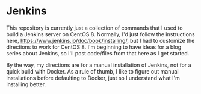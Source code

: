 # Jenkins

This repository is currently just a collection of commands that I used to build a Jenkins server on CentOS 8. Normally, I'd just follow the instructions here, https://www.jenkins.io/doc/book/installing/, but I had to customize the directions to work for CentOS 8. I'm beginning to have ideas for a blog series about Jenkins, so I'll post code/files from that here as I get started.

By the way, my directions are for a manual installation of Jenkins, not for a quick build with Docker. As a rule of thumb, I like to figure out manual installations before defaulting to Docker, just so I understand what I'm installing better. 
